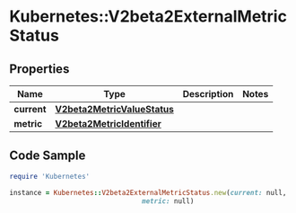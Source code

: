 # Kubernetes::V2beta2ExternalMetricStatus

## Properties

Name | Type | Description | Notes
------------ | ------------- | ------------- | -------------
**current** | [**V2beta2MetricValueStatus**](V2beta2MetricValueStatus.md) |  | 
**metric** | [**V2beta2MetricIdentifier**](V2beta2MetricIdentifier.md) |  | 

## Code Sample

```ruby
require 'Kubernetes'

instance = Kubernetes::V2beta2ExternalMetricStatus.new(current: null,
                                 metric: null)
```


